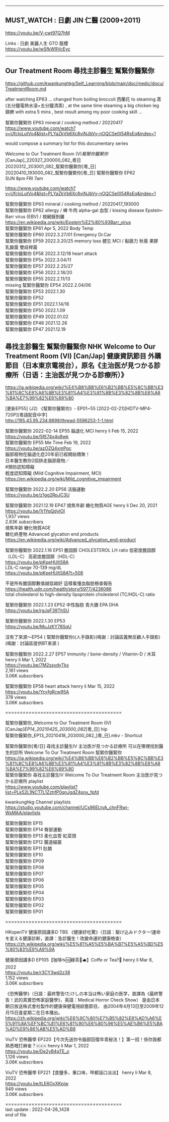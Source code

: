 -----------------------------------------------------------  
  
## MUST_WATCH : 日劇 JIN 仁醫 (2009+2011)  
  https://youtu.be/V-cwt97Q7hM  
  
Links : 日劇 美麗人生 GTO 龍櫻  
  https://youtu.be/wSfkW9VcEyc  
  
-----------------------------------------------------------  
  
  
  
## Our Treatment Room 尋找主診醫生 幫緊你醫緊你   
  https://github.com/kwankunghkg/Self_Learning/blob/main/doc/medic/docu/TreatmentRoom.md    
  
  
after watching EP63 ... changed from boiling broccoli 西蘭花 to steaming 蒸(五分鐘電熱水滾+五分鐘清蒸) , at the same time steaming a big chicken leg 鷄髀 with extra 5 mins , best result among my poor cooking skill ...  
  
幫緊你醫緊你 EP63 mineral / cooking method / 20220417    
  https://www.youtube.com/watch?v=UfcIoLutVo4&list=PLYaZkVb6Xc8viNJbVy-nOQCSe0I54RsEq&index=1    
  
would compose a summary list for this documentary series  
  
  
  
Welcome to Our Treatment Room (V)_幫緊你醫緊你_[CanJap]_220327_200000_082_粵日  
20220312_203001_082_幫緊你醫緊你[粵_日]  
20220410_193000_082_幫緊你醫緊你[粵_日]	幫緊你醫緊你 EP62  
SUN 8pm	FRI 7am  
  
  https://www.youtube.com/watch?v=UfcIoLutVo4&list=PLYaZkVb6Xc8viNJbVy-nOQCSe0I54RsEq&index=1  
  
幫緊你醫緊你 EP63 mineral / cooking method / 20220417_193000  
幫緊你醫緊你 EP62 allergy / 蜱 牛肉 alpha-gal 血型 / kissing disease Epstein–Barr virus (EBV)  / 視網膜剝離  
  https://en.wikipedia.org/wiki/Epstein%E2%80%93Barr_virus  
幫緊你醫緊你 EP61 Apr 5, 2022 Body Temp  
幫緊你醫緊你 EP60 2022.3.27/01 Emergency Dr.Car  
幫緊你醫緊你 EP59 2022.3.20/25 memory loss 健忘 MCI / 黏膜力 秋葵 果膠 乳酸菌 雙歧桿菌  
幫緊你醫緊你 EP58 2022.3.12/18 heart attack   
幫緊你醫緊你 EP5x 2022.3.04/11   
幫緊你醫緊你 EP57 2022.2.25/27   
幫緊你醫緊你 EP56 2022.2.18/20   
幫緊你醫緊你 EP55 2022.2.11/13   
missing 幫緊你醫緊你 EP54 2022.2.04/06   
幫緊你醫緊你 EP53 2022.1.30   
幫緊你醫緊你 EP52  
幫緊你醫緊你 EP51 2022.1.14/16   
幫緊你醫緊你 EP50 2022.1.09   
幫緊你醫緊你 EP49 2022.01.02   
幫緊你醫緊你 EP48 2021.12.26   
幫緊你醫緊你 EP47 2021.12.19   
  
  
  
  
  
## 尋找主診醫生 幫緊你醫緊你 NHK Welcome to Our Treatment Room (VI) [Can/Jap] 健康資訊節目  外購節目（日本東京電視台），原名《主治医が見つかる診療所（日语：主治医が見つかる診療所）》  
  https://ja.wikipedia.org/wiki/%E4%B8%BB%E6%B2%BB%E5%8C%BB%E3%81%8C%E8%A6%8B%E3%81%A4%E3%81%8B%E3%82%8B%E8%A8%BA%E7%99%82%E6%89%80  
  
[更新EP55] (J2) 《幫緊你醫緊你》- EP01~55 [2022-02-21][HDTV-MP4-720P][粵語配音中字]  
  http://195.43.95.234:8898/thread-5596253-1-1.html  
  
  
  
  
幫緊你醫緊你 2022-02-14 EP55 腦退化 MCI		henry li Feb 15, 2022  
  https://youtu.be/5fE74x4o8wk  
幫緊你醫緊你 EP55		Me Time  Feb 19, 2022  
  https://youtu.be/azOZQ4xmPpc  
腦部廢物在腦退化症20年前已經開始積聚！　  
日本醫生教你2招排走腦部廢物／  
#預防認知障礙  
輕度認知障礙 (Mild Cognitive Impairment, MCI)  
  https://en.wikipedia.org/wiki/Mild_cognitive_impairment  
  
幫緊你醫緊你 2022.2.20 EP56 活腦運動  
  https://youtu.be/z1gg2RpJC3U  
  
  
幫緊你醫緊你 2021.12.19 EP47 燒焦年齡 糖化物質AGE		henry li Dec 20, 2021  
  https://youtu.be/1r1YqQdyIOI  
1,937 views  
2.83K subscribers  
燒焦年齡 糖化物質AGE  
糖化終產物 Advanced glycation end products  
  https://en.wikipedia.org/wiki/Advanced_glycation_end-product  
  
  
  
幫緊你醫緊你 2022.1.16 EP51 膽固醇 CHOLESTEROL LH ratio  低密度膽固醇（LDL-C） 高密度膽固醇（HDL-C）  
  https://youtu.be/pKpeHUltS8A  
LDL-C range 70-139 mg/dL  
  https://youtu.be/pKpeHUltS8A?t=508  
   
不是所有膽固醇數值越低越好 這樣看懂血脂肪檢查報告  
  https://health.udn.com/health/story/5977/4236086  
total cholesterol to high-density lipoprotein cholesterol (TC/HDL-C) ratio  
  
  
幫緊你醫緊你 2022.1.23 EP52 中性脂肪 青大膳 EPA DHA  
  https://youtu.be/rgJqF39ThSU  
  
幫緊你醫緊你 2022.1.30 EP53   
  https://youtu.be/MuJzKY78SqU  
  
  
沒有了來源～EP54 ( 幫緊你醫緊你)(人手錄影)(鳴謝：討論區義無反顧人手錄影)(鳴謝：討論區提供BT來源 )  
  
  
幫緊你醫緊你 2022.2.27 EP57 immunity / bone-density / Vitamin-D / 木耳		henry li Mar 1, 2022  
  https://youtu.be/7M2ssydyTks  
2,161 views  
3.06K subscribers  
  
幫緊你醫緊你 EP58 heart attack		henry li Mar 15, 2022  
  https://youtu.be/YcyfgRcw95A  
378 views  
3.06K subscribers  
  
  
  ========================================    
  
  
幫緊你醫緊你_Welcome to Our Treatment Room (IV)[CanJap]_EP14_20210425_203000_082_[粵_日] hip  
幫緊你醫緊你_EP13_20210418_203000_082_[粵_日].mkv - Shortcut  
  
幫緊你醫緊你[粵/日]		尋找主診醫生IV 主治医が見つかる診療所 可以在哪裡找到醫生的診所 Welcome To Our Treatment Room 幫緊你醫緊你  
	https://ja.wikipedia.org/wiki/%E4%B8%BB%E6%B2%BB%E5%8C%BB%E3%81%8C%E8%A6%8B%E3%81%A4%E3%81%8B%E3%82%8B%E8%A8%BA%E7%99%82%E6%89%80  
幫緊你醫緊你 尋找主診醫生IV Welcome To Our Treatment Room	主治医が見つかる診療所 playlist   
	https://www.youtube.com/playlist?list=PLk52L1NCT7L1ZzhfP0qnJgdZ4pnx_fpfd  
  
kwankunghkg Channel playlists  
	https://studio.youtube.com/channel/UCs96ELtyA_chnFRwj-WsMAA/playlists  
  
  
  
幫緊你醫緊你 EP15  
幫緊你醫緊你 EP14 臀部運動  
幫緊你醫緊你 EP13 柔化血管 紅菜頭  
幫緊你醫緊你 EP12 腸道細菌  
幫緊你醫緊你 EP11 肚腩  
幫緊你醫緊你 EP10  
幫緊你醫緊你 EP09  
幫緊你醫緊你 EP08  
幫緊你醫緊你 EP07  
幫緊你醫緊你 EP06  
幫緊你醫緊你 EP05  
幫緊你醫緊你 EP04  
幫緊你醫緊你 EP03  
幫緊你醫緊你 EP02  
幫緊你醫緊你 EP01  
  
  
  
  
  
  ========================================    
  
  
HKopenTV 健康原因講多D TBS 《健康好吃驚》（日語：駆け込みドクター!運命を変える健康診断，直譯：急診醫生！改變命運的健康檢查）  
  https://zh.wikipedia.org/wiki/%E5%81%A5%E5%BA%B7%E5%A5%BD%E5%90%83%E9%A9%9A  
  
  
健康原因講多D EP105【咖啡☕🆚綠茶🍵🫖】Coffe or Tea?👀		henry li Mar 8, 2022  
  https://youtu.be/r3CY3wd2z38  
1,152 views  
3.06K subscribers  
  
  
  
  
《恐怖醫學》（日語：最終警告!たけしの本当は怖い家庭の医学，直譯為《最終警告！武的真實恐怖家庭醫學》，英語：Medical Horror Check Show） 是由日本朝日放送株式會社製作的健康保健電視綜藝節目， 由2004年4月13日至2009年12月15日逢星期二在日本播出。   
  https://zh.wikipedia.org/wiki/%E6%9C%80%E7%B5%82%E8%AD%A6%E5%91%8A%EF%BC%81%E6%81%90%E6%80%96%E5%AE%B6%E5%BA%AD%E9%86%AB%E5%AD%B8  
  
  
ViuTV 恐怖醫學 EP220【今次先送你令腦部回復年青秘法！】第一招！係你我都熟悉嘅打麻雀？🀅🀅🀅		henry li Mar 1, 2022  
  https://youtu.be/De2yB4qTE_o  
1,126 views  
3.06K subscribers  
  
ViuTV 恐怖醫學 EP221【食鹽多，重口味，咩都話口淡淡】		henry li Mar 8, 2022  
  https://youtu.be/tLE6OxXKpiw   
949 views  
3.06K subscribers  
  
  
  
  
  
  
========================================    
last update : 2022-04-28_1428    
end of file    
